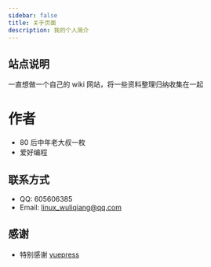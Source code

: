 ```yaml
---
sidebar: false
title: 关于页面
description: 我的个人简介
---
```


## 站点说明

一直想做一个自己的 wiki 网站，将一些资料整理归纳收集在一起

# 作者

+ 80 后中年老大叔一枚
+ 爱好编程


## 联系方式
+ QQ: 605606385
+ Email: linux_wuliqiang@qq.com


## 感谢
+ 特别感谢 [vuepress](https://v2.vuepress.vuejs.org/zh/) 